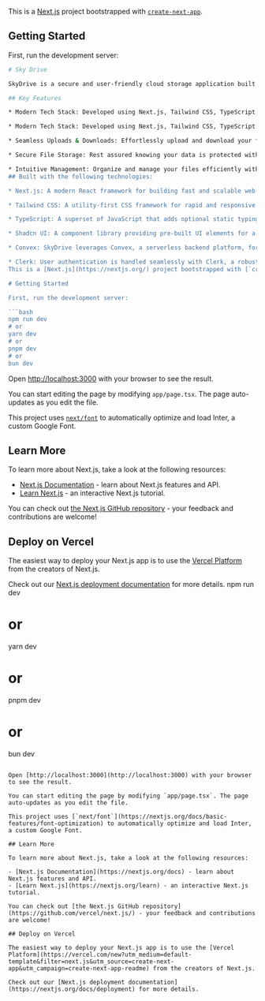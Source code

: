 This is a [Next.js](https://nextjs.org/) project bootstrapped with [`create-next-app`](https://github.com/vercel/next.js/tree/canary/packages/create-next-app).

## Getting Started

First, run the development server:

```bash
# Sky Drive

SkyDrive is a secure and user-friendly cloud storage application built with cutting-edge technologies.

## Key Features

* Modern Tech Stack: Developed using Next.js, Tailwind CSS, TypeScript, and Shadcn UI library, SkyDrive delivers a performant, scalable, and visually appealing experience.

* Modern Tech Stack: Developed using Next.js, Tailwind CSS, TypeScript, and Shadcn UI library, SkyDrive delivers a performant, scalable, and visually appealing experience.

* Seamless Uploads & Downloads: Effortlessly upload and download your files with a user-friendly interface.

* Secure File Storage: Rest assured knowing your data is protected with robust security measures powered by Convex, a serverless backend platform.

* Intuitive Management: Organize and manage your files efficiently with SkyDrive's intuitive file management system. 
## Built with the following technologies:

* Next.js: A modern React framework for building fast and scalable web applications.

* Tailwind CSS: A utility-first CSS framework for rapid and responsive UI development.

* TypeScript: A superset of JavaScript that adds optional static typing for improved code maintainability and developer experience.

* Shadcn UI: A component library providing pre-built UI elements for a consistent and beautiful user interface.

* Convex: SkyDrive leverages Convex, a serverless backend platform, for secure and scalable data storage and management. Convex streamlines development, allowing us to focus on delivering a fantastic user experience.

* Clerk: User authentication is handled seamlessly with Clerk, a robust authentication platform offering features like passwordless logins and social login integration. Clerk ensures a secure and convenient login experience for SkyDrive users.
This is a [Next.js](https://nextjs.org/) project bootstrapped with [`create-next-app`](https://github.com/vercel/next.js/tree/canary/packages/create-next-app).

# Getting Started

First, run the development server:

```bash
npm run dev
# or
yarn dev
# or
pnpm dev
# or
bun dev
```

Open [http://localhost:3000](http://localhost:3000) with your browser to see the result.

You can start editing the page by modifying `app/page.tsx`. The page auto-updates as you edit the file.

This project uses [`next/font`](https://nextjs.org/docs/basic-features/font-optimization) to automatically optimize and load Inter, a custom Google Font.

## Learn More

To learn more about Next.js, take a look at the following resources:

- [Next.js Documentation](https://nextjs.org/docs) - learn about Next.js features and API.
- [Learn Next.js](https://nextjs.org/learn) - an interactive Next.js tutorial.

You can check out [the Next.js GitHub repository](https://github.com/vercel/next.js/) - your feedback and contributions are welcome!

## Deploy on Vercel

The easiest way to deploy your Next.js app is to use the [Vercel Platform](https://vercel.com/new?utm_medium=default-template&filter=next.js&utm_source=create-next-app&utm_campaign=create-next-app-readme) from the creators of Next.js.

Check out our [Next.js deployment documentation](https://nextjs.org/docs/deployment) for more details.
npm run dev
# or
yarn dev
# or
pnpm dev
# or
bun dev
```

Open [http://localhost:3000](http://localhost:3000) with your browser to see the result.

You can start editing the page by modifying `app/page.tsx`. The page auto-updates as you edit the file.

This project uses [`next/font`](https://nextjs.org/docs/basic-features/font-optimization) to automatically optimize and load Inter, a custom Google Font.

## Learn More

To learn more about Next.js, take a look at the following resources:

- [Next.js Documentation](https://nextjs.org/docs) - learn about Next.js features and API.
- [Learn Next.js](https://nextjs.org/learn) - an interactive Next.js tutorial.

You can check out [the Next.js GitHub repository](https://github.com/vercel/next.js/) - your feedback and contributions are welcome!

## Deploy on Vercel

The easiest way to deploy your Next.js app is to use the [Vercel Platform](https://vercel.com/new?utm_medium=default-template&filter=next.js&utm_source=create-next-app&utm_campaign=create-next-app-readme) from the creators of Next.js.

Check out our [Next.js deployment documentation](https://nextjs.org/docs/deployment) for more details.

